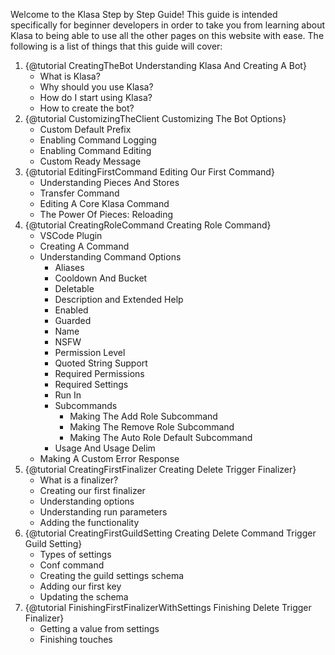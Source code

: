 Welcome to the Klasa Step by Step Guide! This guide is intended specifically for beginner developers in order to take you from learning about Klasa to being able to use all the other pages on this website with ease. The following is a list of things that this guide will cover:

1. {@tutorial CreatingTheBot Understanding Klasa And Creating A Bot}
	- What is Klasa?
	- Why should you use Klasa?
	- How do I start using Klasa?
	- How to create the bot?
2. {@tutorial CustomizingTheClient Customizing The Bot Options}
	- Custom Default Prefix
	- Enabling Command Logging
	- Enabling Command Editing
	- Custom Ready Message
3. {@tutorial EditingFirstCommand Editing Our First Command}
	- Understanding Pieces And Stores
	- Transfer Command
	- Editing A Core Klasa Command
	- The Power Of Pieces: Reloading
4. {@tutorial CreatingRoleCommand Creating Role Command}
	- VSCode Plugin
	- Creating A Command
	- Understanding Command Options
		- Aliases
		- Cooldown And Bucket
		- Deletable
		- Description and Extended Help
		- Enabled
		- Guarded
		- Name
		- NSFW
		- Permission Level
		- Quoted String Support
		- Required Permissions
		- Required Settings
		- Run In
		- Subcommands
			- Making The Add Role Subcommand
			- Making The Remove Role Subcommand
			- Making The Auto Role Default Subcommand
		- Usage And Usage Delim
	- Making A Custom Error Response
5. {@tutorial CreatingFirstFinalizer Creating Delete Trigger Finalizer}
	- What is a finalizer?
	- Creating our first finalizer
	- Understanding options
	- Understanding run parameters
	- Adding the functionality
6. {@tutorial CreatingFirstGuildSetting Creating Delete Command Trigger Guild Setting}
	- Types of settings
	- Conf command
	- Creating the guild settings schema
	- Adding our first key
	- Updating the schema
7. {@tutorial FinishingFirstFinalizerWithSettings Finishing Delete Trigger Finalizer}
	- Getting a value from settings
	- Finishing touches
